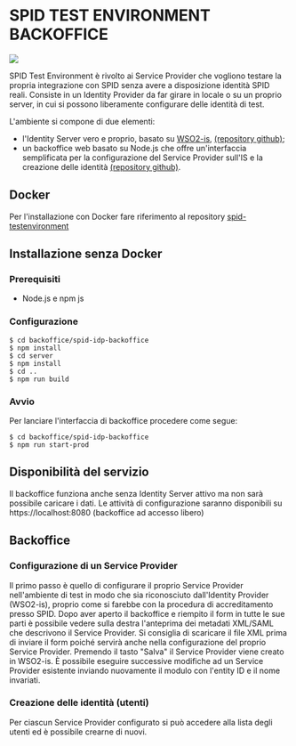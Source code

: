 # SPID TEST ENVIRONMENT BACKOFFICE

[![](https://img.shields.io/github/issues/italia/spid-testenv.svg)](https://github.com/italia/spid-testenv/issues "Issue tracker")

SPID Test Environment è rivolto ai Service Provider che vogliono testare la propria integrazione con SPID senza avere a disposizione identità SPID reali.
Consiste in un Identity Provider da far girare in locale o su un proprio server, in cui si possono liberamente configurare delle identità di test.

L'ambiente si compone di due elementi:
* l'Identity Server vero e proprio, basato su [WSO2-is](https://github.com/wso2/product-is), [(repository github)](https://github.com/italia/spid-testenv-identityserver);
* un backoffice web basato su Node.js che offre un'interfaccia semplificata per la configurazione del Service Provider sull'IS e la creazione delle identità [(repository github)](https://github.com/italia/spid-testenv-backoffice).

## Docker

Per l'installazione con Docker fare riferimento al repository [spid-testenvironment](https://github.com/italia/spid-testenv-docker)

## Installazione senza Docker

### Prerequisiti

* Node.js e npm js

### Configurazione

```
$ cd backoffice/spid-idp-backoffice
$ npm install
$ cd server
$ npm install
$ cd ..
$ npm run build
```

### Avvio

Per lanciare l'interfaccia di backoffice procedere come segue:

```
$ cd backoffice/spid-idp-backoffice
$ npm run start-prod
```

## Disponibilità del servizio

Il backoffice funziona anche senza Identity Server attivo ma non sarà possibile caricare i dati.
Le attività di configurazione saranno disponibili su https://localhost:8080 (backoffice ad accesso libero)

## Backoffice

### Configurazione di un Service Provider

Il primo passo è quello di configurare il proprio Service Provider nell'ambiente di test in modo che sia riconosciuto dall'Identity Provider (WSO2-is), proprio come si farebbe con la procedura di accreditamento presso SPID.
Dopo aver aperto il backoffice e riempito il form in tutte le sue parti è possibile vedere sulla destra l'anteprima dei metadati XML/SAML che descrivono il Service Provider. Si consiglia di scaricare il file XML prima di inviare il form poiché servirà anche nella configurazione del proprio Service Provider. Premendo il tasto "Salva" il Service Provider viene creato in WSO2-is.
È possibile eseguire successive modifiche ad un Service Provider esistente inviando nuovamente il modulo con l'entity ID e il nome invariati.

### Creazione delle identità (utenti)

Per ciascun Service Provider configurato si può accedere alla lista degli utenti ed è possibile crearne di nuovi.
